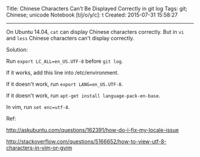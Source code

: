 Title: Chinese Characters Can't Be Displayed Correctly in git log
Tags: git; Chinese; unicode
Notebook [t/j/o/y/c]: t
Created: 2015-07-31 15:58:27

------

On Ubuntu 14.04, `cat` can display Chinese characters correctly.
But in `vi` and `less` Chinese characters can't display correctly.

Solution:

Run `export LC_ALL=en_US.UTF-8` before `git log`.

If it works, add this line into /etc/environment.

If it doesn't work, run `export LANG=en_US.UTF-8`.

If it doesn't work, run `apt-get install language-pack-en-base`.

In vim, run `set enc=utf-8`.

Ref:

http://askubuntu.com/questions/162391/how-do-i-fix-my-locale-issue

http://stackoverflow.com/questions/5166652/how-to-view-utf-8-characters-in-vim-or-gvim
